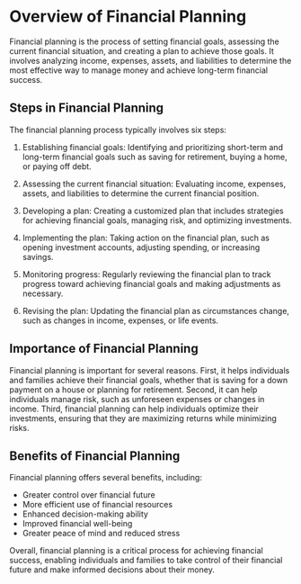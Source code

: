 Overview of Financial Planning
================================================================

Financial planning is the process of setting financial goals, assessing the current financial situation, and creating a plan to achieve those goals. It involves analyzing income, expenses, assets, and liabilities to determine the most effective way to manage money and achieve long-term financial success.

Steps in Financial Planning
---------------------------

The financial planning process typically involves six steps:

1. Establishing financial goals: Identifying and prioritizing short-term and long-term financial goals such as saving for retirement, buying a home, or paying off debt.

2. Assessing the current financial situation: Evaluating income, expenses, assets, and liabilities to determine the current financial position.

3. Developing a plan: Creating a customized plan that includes strategies for achieving financial goals, managing risk, and optimizing investments.

4. Implementing the plan: Taking action on the financial plan, such as opening investment accounts, adjusting spending, or increasing savings.

5. Monitoring progress: Regularly reviewing the financial plan to track progress toward achieving financial goals and making adjustments as necessary.

6. Revising the plan: Updating the financial plan as circumstances change, such as changes in income, expenses, or life events.

Importance of Financial Planning
--------------------------------

Financial planning is important for several reasons. First, it helps individuals and families achieve their financial goals, whether that is saving for a down payment on a house or planning for retirement. Second, it can help individuals manage risk, such as unforeseen expenses or changes in income. Third, financial planning can help individuals optimize their investments, ensuring that they are maximizing returns while minimizing risks.

Benefits of Financial Planning
------------------------------

Financial planning offers several benefits, including:

* Greater control over financial future
* More efficient use of financial resources
* Enhanced decision-making ability
* Improved financial well-being
* Greater peace of mind and reduced stress

Overall, financial planning is a critical process for achieving financial success, enabling individuals and families to take control of their financial future and make informed decisions about their money.
